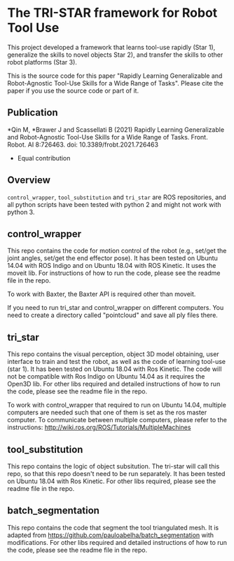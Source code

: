 # The TRI-STAR framework for Robot Tool Use

This project developed a framework that learns tool-use rapidly (Star 1), generalize the skills to novel objects Star 2), and transfer the skills to other robot platforms (Star 3).

This is the source code for this paper "Rapidly Learning Generalizable and Robot-Agnostic Tool-Use Skills for a Wide Range of Tasks". Please cite the paper if you use the source code or part of it.

## Publication

*Qin M, *Brawer J and Scassellati B (2021) Rapidly Learning Generalizable and Robot-Agnostic Tool-Use Skills for a Wide Range of Tasks. Front. Robot. AI 8:726463. doi: 10.3389/frobt.2021.726463

* Equal contribution

## Overview

`control_wrapper`, `tool_substitution` and `tri_star` are ROS repositories, and all python scripts have been tested with python 2 and might not work with python 3. 

## control_wrapper

This repo contains the code for motion control of the robot (e.g., set/get the joint angles, set/get the end effector pose). It has been tested on Ubuntu 14.04 with ROS Indigo and on Ubuntu 18.04 with ROS Kinetic. It uses the moveit lib. For instructions of how to run the code, please see the readme file in the repo.

To work with Baxter, the Baxter API is required other than moveit.

If you need to run tri_star and control_wrapper on different computers. You need to create a directory called "pointcloud" and save all ply files there.

## tri_star

This repo contains the visual perception, object 3D model obtaining, user interface to train and test the robot, as well as the code of learning tool-use (star 1). It has been tested on Ubuntu 18.04 with Ros Kinetic. The code will not be compatible with Ros Indigo on Ubuntu 14.04 as it requires the Open3D lib. For other libs required and detailed instructions of how to run the code, please see the readme file in the repo.

To work with control_wrapper that required to run on Ubuntu 14.04, multiple computers are needed such that one of them is set as the ros master computer. To communicate between multiple computers, please refer to the instructions: <http://wiki.ros.org/ROS/Tutorials/MultipleMachines>


## tool_substitution

This repo contains the logic of object subsitution. The tri-star will call this repo, so that this repo doesn't need to be run separately. It has been tested on Ubuntu 18.04 with Ros Kinetic. For other libs required, please see the readme file in the repo.

## batch_segmentation

This repo contains the code that segment the tool triangulated mesh. It is adapted from <https://github.com/pauloabelha/batch_segmentation> with modifications. For other libs required and detailed instructions of how to run the code, please see the readme file in the repo.
